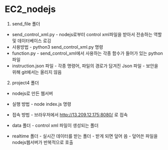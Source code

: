 # EC2_nodejs
1. send_file 폴더
- send_control_xml.py - nodejs로부터 control xml파일을 받아서 전송하는 역할 및 데이터베이스 로깅
- 사용방법 - python3 send_control_xml.py 명령
- function.py - send_control_xml에서 사용하는 각종 함수가 들어가 있는 python 파일
- instruction.json 파일 - 각종 명령어, 파일의 경로가 담겨진 Json 파일 - 보안을 위해 git에서는 올리지 않음

2. project4 폴더
- nodejs로 만든 웹서버
- 실행 방법 - node index.js 명령
- 접속 방법 - 브라우저에서 http://13.209.12.175:8080/ 로 접속

- data 폴더 - control xml 파일이 생성되는 폴더
- realtime 폴더 - 실시간 데이터를 받는 폴더 - 받게 되면 덮어 씀 - 덮어쓴 파일을 nodejs웹서버가 반복적으로 호출
